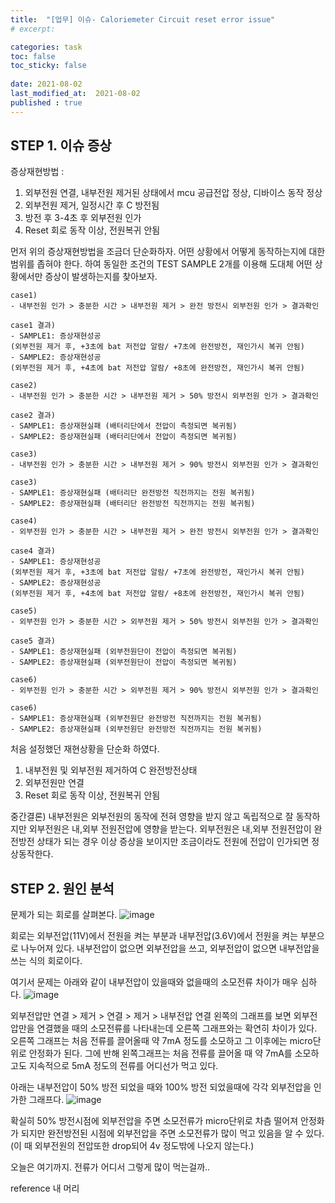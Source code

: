 ```yaml
---
title:  "[업무] 이슈- Caloriemeter Circuit reset error issue"
# excerpt: 

categories: task
toc: false
toc_sticky: false
 
date: 2021-08-02
last_modified_at:  2021-08-02
published : true
---
```


## STEP 1. 이슈 증상 

증상재현방법 : 

1) 외부전원 연결, 내부전원 제거된 상태에서 mcu 공급전압 정상, 디바이스 동작 정상
2) 외부전원 제거, 일정시간 후 C 방전됨
3) 방전 후 3-4초 후 외부전원 인가  
4) Reset 회로 동작 이상, 전원복귀 안됨

먼저 위의 증상재현방법을 조금더 단순화하자. 어떤 상황에서 어떻게 동작하는지에 대한  범위를 좁혀야 한다.
하여 동일한 조건의 TEST SAMPLE 2개를 이용해 도대체 어떤 상황에서만 증상이 발생하는지를 찾아보자.

```
case1) 
- 내부전원 인가 > 충분한 시간 > 내부전원 제거 > 완전 방전시 외부전원 인가 > 결과확인

case1 결과)
- SAMPLE1: 증상재현성공
(외부전원 제거 후, +3초에 bat 저전압 알람/ +7초에 완전방전, 재인가시 복귀 안됨)
- SAMPLE2: 증상재현성공 
(외부전원 제거 후, +4초에 bat 저전압 알람/ +8초에 완전방전, 재인가시 복귀 안됨)
```

```
case2)
- 내부전원 인가 > 충분한 시간 > 내부전원 제거 > 50% 방전시 외부전원 인가 > 결과확인

case2 결과)
- SAMPLE1: 증상재현실패 (배터리단에서 전압이 측정되면 복귀됨)
- SAMPLE2: 증상재현실패 (배터리단에서 전압이 측정되면 복귀됨)
```

```
case3)
- 내부전원 인가 > 충분한 시간 > 내부전원 제거 > 90% 방전시 외부전원 인가 > 결과확인

case3)
- SAMPLE1: 증상재현실패 (배터리단 완전방전 직전까지는 전원 복귀됨)
- SAMPLE2: 증상재현실패 (배터리단 완전방전 직전까지는 전원 복귀됨)
```
```
case4) 
- 외부전원 인가 > 충분한 시간 > 내부전원 제거 > 완전 방전시 외부전원 인가 > 결과확인

case4 결과)
- SAMPLE1: 증상재현성공 
(외부전원 제거 후, +3초에 bat 저전압 알람/ +7초에 완전방전, 재인가시 복귀 안됨)
- SAMPLE2: 증상재현성공 
(외부전원 제거 후, +4초에 bat 저전압 알람/ +8초에 완전방전, 재인가시 복귀 안됨)
```

```
case5)
- 외부전원 인가 > 충분한 시간 > 외부전원 제거 > 50% 방전시 외부전원 인가 > 결과확인

case5 결과)
- SAMPLE1: 증상재현실패 (외부전원단이 전압이 측정되면 복귀됨)
- SAMPLE2: 증상재현실패 (외부전원단이 전압이 측정되면 복귀됨)
```

```
case6)
- 외부전원 인가 > 충분한 시간 > 외부전원 제거 > 90% 방전시 외부전원 인가 > 결과확인

case6)
- SAMPLE1: 증상재현실패 (외부전원단 완전방전 직전까지는 전원 복귀됨)
- SAMPLE2: 증상재현실패 (외부전원단 완전방전 직전까지는 전원 복귀됨)
```

처음 설정했던 재현상황을 단순화 하였다. 

1) 내부전원 및 외부전원 제거하여 C 완전방전상태 
2) 외부전원만 연결
3) Reset 회로 동작 이상, 전원복귀 안됨


중간결론)
내부전원은 외부전원의 동작에 전혀 영향을 받지 않고 독립적으로 잘 동작하지만
외부전원은 내,외부 전원전압에 영향을 받는다. 
외부전원은 내,외부 전원전압이 완전방전 상태가 되는 경우 이상 증상을 보이지만 조금이라도 전원에 전압이 인가되면 정상동작한다.  



## STEP 2. 원인 분석

문제가 되는 회로를 살펴본다.
![image](https://user-images.githubusercontent.com/82863114/127818620-75365d2e-d1d5-4ee9-8caa-45097c54ad57.png)

회로는 외부전압(11V)에서 전원을 켜는 부분과 내부전압(3.6V)에서 전원을 켜는 부분으로 나누어져 있다. 내부전압이 없으면 외부전압을 쓰고, 외부전압이 없으면 내부전압을 쓰는 식의 회로이다.

여기서 문제는 아래와 같이 내부전압이 있을때와 없을때의 소모전류 차이가 매우 심하다. 
![image](https://user-images.githubusercontent.com/82863114/127821567-96ba14d7-642c-4b80-9b04-621c78feff4b.png)

외부전압만 연결 > 제거 > 연결 > 제거 > 내부전압 연결
왼쪽의 그래프를 보면 외부전압만을 연결했을 때의 소모전류를 나타내는데 오른쪽 그래프와는 확연히 차이가 있다. 오른쪽 그래프는 처음 전류를 끌어올때 약 7mA 정도를 소모하고 그 이후에는 micro단위로 안정화가 된다. 그에 반해 왼쪽그래프는 처음 전류를 끌어올 때 약 7mA를 소모하고도 지속적으로 5mA 정도의 전류를 어디선가 먹고 있다. 

아래는 내부전압이 50% 방전 되었을 때와 100% 방전 되었을때에 각각 외부전압을 인가한 그래프다.
![image](https://user-images.githubusercontent.com/82863114/127822955-0f34e714-f91d-4f2c-9319-ae9430be3b2f.png)

확실히 50% 방전시점에 외부전압을 주면 소모전류가 micro단위로 차츰 떨어져 안정화가 되지만 완전방전된 시점에 외부전압을 주면 소모전류가 많이 먹고 있음을 알 수 있다.
(이 때 외부전원의 전압또한 drop되어 4v 정도밖에 나오지 않는다.)

오늘은 여기까지. 
전류가 어디서 그렇게 많이 먹는걸까..

reference
내 머리